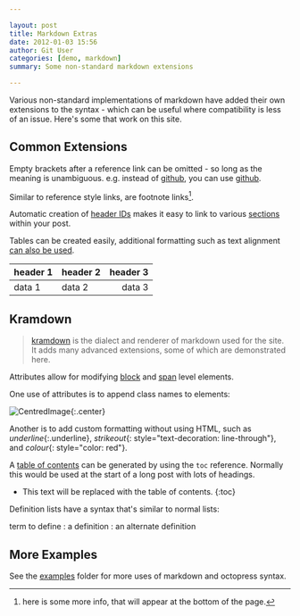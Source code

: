 ```yaml
---

layout: post
title: Markdown Extras
date: 2012-01-03 15:56
author: Git User
categories: [demo, markdown]
summary: Some non-standard markdown extensions

---
```



Various non-standard implementations of markdown have added their own extensions to the
syntax - which can be useful where compatibility is less of an issue. Here's some that
work on this site.

<!-- more -->


## Common Extensions

Empty brackets after a reference link can be omitted - so long as the meaning is
unambiguous.  e.g. instead of [github][], you can use [github].

[github]: http://github.com

Similar to reference style links, are footnote links[^moreinfo].

[^moreinfo]: here is some more info, that will appear at the bottom of the page.

Automatic creation of [header IDs] makes it easy to link to various
[sections](#common-extensions) within your post.

[header IDs]: http://kramdown.rubyforge.org/converter/html.html#auto-ids

Tables can be created easily, additional formatting such as text alignment
[can also be used](http://kramdown.rubyforge.org/quickref.html#tables).

|header 1|header 2|header 3|
|--------|--------|-------:|
| data 1 | data 2 | data 3 |


## Kramdown

> [kramdown] is the dialect and renderer of markdown used for the site. It adds many
> advanced extensions, some of which are demonstrated here.

[kramdown]: http://kramdown.rubyforge.org/

Attributes allow for modifying [block] and [span] level elements.

[block]: http://kramdown.rubyforge.org/quickref.html#block-attributes
[span]: http://kramdown.rubyforge.org/quickref.html#inline-attributes

One use of attributes is to append class names to elements:

![CentredImage](https://github.com/images/icons/emoji/octocat.png){:.center}

Another is to add custom formatting without using HTML, such as *underline*{:.underline},
*strikeout*{: style="text-decoration: line-through"}, and *colour*{: style="color: red"}.

A [table of contents] can be generated by using the `toc` reference. Normally this would
be used at the start of a long post with lots of headings.

* This text will be replaced with the table of contents.
{:toc}

[table of contents]: http://kramdown.rubyforge.org/converter/html.html#toc

Definition lists have a syntax that's similar to normal lists:

term to define
: a definition
: an alternate definition


## More Examples

See the [examples] folder for more uses of markdown and octopress syntax.

[examples]: https://github.com/snhack/snhack.github.com/tree/source/source/_posts/_examples